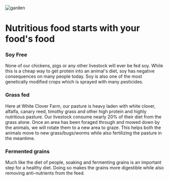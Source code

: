 ![garden](/sony/garden1.jpeg "garden")

Nutritious food starts with your food's food
========================================

### Soy Free
None of our chickens, pigs or any other livestock will ever be fed soy. While this is a cheap way to get protein into an animal's diet, soy has negative consequences on many people today. Soy is also one of the most genetically modified crops which is sprayed with many pesticides.


### Grass fed
Here at White Clover Farm, our pasture is heavy laden with white clover, alfalfa, canary reed, timothy grass and other high protein and highly nutritious pasture. Our livestock consume nearly 20% of their diet from the grass alone. Once an area has been foraged through and mowed down by the animals, we will rotate them to a new area to graze. This helps both the animals move to new grass/bugs/worms while also fertilizing the pasture in the meantime.

### Fermented grains
Much like the diet of people, soaking and fermenting grains is an important step for a healthy diet. Doing so makes the grains more digestible while also removing anti-nutrients from the feed.